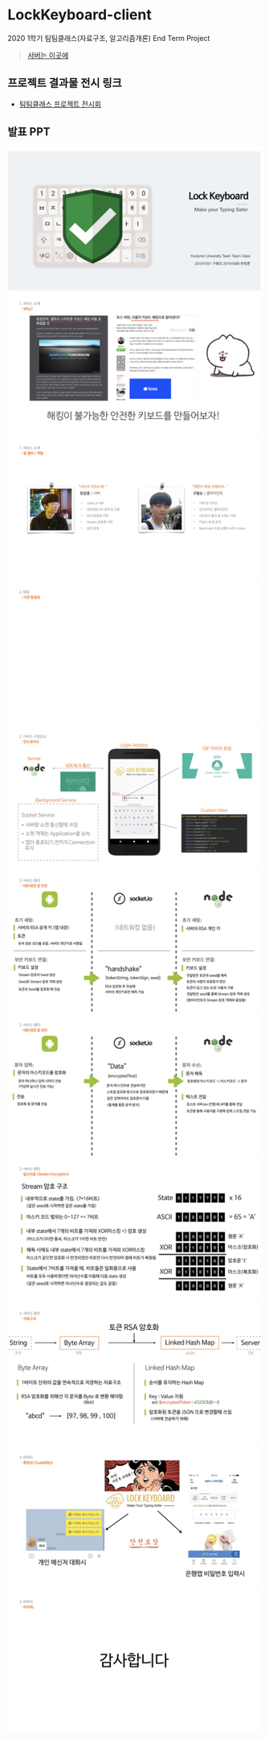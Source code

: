 # LockKeyboard-client
2020 1학기 팀팀클래스(자료구조, 알고리즘개론) End Term Project
> [서버는 이곳에](https://github.com/chrisais9/LockKeyboard-server)

## 프로젝트 결과물 전시 링크
- [팀팀클래스 프로젝트 전시회](https://sites.google.com/view/kookmin-2020s1-teamteamclass)

## 발표 PPT
![](images/1.jpeg)
![](images/2.jpeg)
![](images/3.jpeg)
![](images/4.jpeg)
![](images/5.jpeg)
![](images/6.jpeg)
![](images/7.jpeg)
![](images/8.jpeg)
![](images/9.jpeg)
![](images/10.jpeg)
![](images/11.jpeg)
